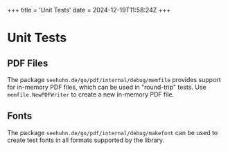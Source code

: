 +++
title = 'Unit Tests'
date = 2024-12-19T11:58:24Z
+++

Unit Tests
==========

PDF Files
---------

The package `seehuhn.de/go/pdf/internal/debug/memfile` provides support for
in-memory PDF files, which can be used in "round-trip" tests.
Use `memfile.NewPDFWriter` to create a new in-memory PDF file.

Fonts
-----

The package `seehuhn.de/go/pdf/internal/debug/makefont` can be used to create
test fonts in all formats supported by the library.
